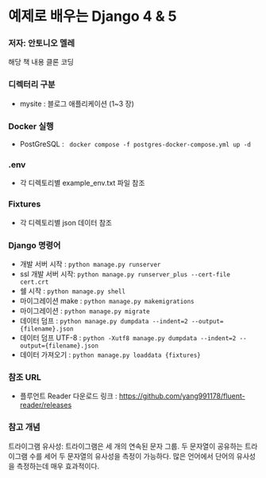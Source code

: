 # 예제로 배우는 Django 4 & 5
### 저자: 안토니오 멜레

해당 책 내용 클론 코딩

### 디렉터리 구분
- mysite : 블로그 애플리케이션 (1~3 장)

### Docker 실행
- PostGreSQL : ` docker compose -f postgres-docker-compose.yml up -d`

### .env
- 각 디렉토리별 example_env.txt 파일 참조

### Fixtures
- 각 디렉토리별 json 데이터 참조

### Django 명령어
- 개발 서버 시작 : `python manage.py runserver`
- ssl 개발 서버 시작: `python manage.py runserver_plus --cert-file cert.crt`
- 쉘 시작 : `python manage.py shell`
- 마이그레이션 make : `python manage.py makemigrations`
- 마이그레이션 : `python manage.py migrate`
- 데이터 덤프 : `python manage.py dumpdata --indent=2 --output={filename}.json`
- 데이터 덤프 UTF-8 : `python -Xutf8 manage.py dumpdata --indent=2 --output={filename}.json`
- 데이터 가져오기 : `python manage.py loaddata {fixtures}`

### 참조 URL
- 플루언트 Reader 다운로드 링크 : https://github.com/yang991178/fluent-reader/releases

### 참고 개념
트라이그램 유사성: 트라이그램은 세 개의 연속된 문자 그룹.
두 문자열이 공유하는 트라이그램 수를 세어 두 문자열의 유사성을 측정이 가능하다.
많은 언어에서 단어의 유사성을 측정하는데 매우 효과적이다.
